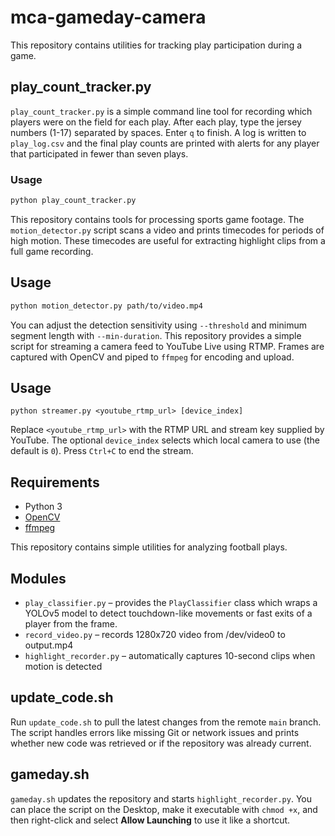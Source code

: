 # mca-gameday-camera

This repository contains utilities for tracking play participation during a game.

## play_count_tracker.py

`play_count_tracker.py` is a simple command line tool for recording which players were on the field for each play. After each play, type the jersey numbers (1-17) separated by spaces. Enter `q` to finish. A log is written to `play_log.csv` and the final play counts are printed with alerts for any player that participated in fewer than seven plays.

### Usage

```bash
python play_count_tracker.py
```
This repository contains tools for processing sports game footage. The `motion_detector.py` script scans a video and prints timecodes for periods of high motion. These timecodes are useful for extracting highlight clips from a full game recording.

## Usage

```bash
python motion_detector.py path/to/video.mp4
```

You can adjust the detection sensitivity using `--threshold` and minimum segment length with `--min-duration`.
This repository provides a simple script for streaming a camera feed to
YouTube Live using RTMP. Frames are captured with OpenCV and piped to
`ffmpeg` for encoding and upload.

## Usage

```
python streamer.py <youtube_rtmp_url> [device_index]
```

Replace `<youtube_rtmp_url>` with the RTMP URL and stream key supplied by
YouTube. The optional `device_index` selects which local camera to use
(the default is `0`). Press `Ctrl+C` to end the stream.

## Requirements

- Python 3
- [OpenCV](https://opencv.org/)
- [ffmpeg](https://ffmpeg.org/)

This repository contains simple utilities for analyzing football plays.

## Modules

- `play_classifier.py` – provides the `PlayClassifier` class which wraps a
  YOLOv5 model to detect touchdown-like movements or fast exits of a
  player from the frame.
- `record_video.py` – records 1280x720 video from /dev/video0 to output.mp4
- `highlight_recorder.py` – automatically captures 10-second clips when motion is detected

## update_code.sh

Run `update_code.sh` to pull the latest changes from the remote `main` branch. The script handles errors like missing Git or network issues and prints whether new code was retrieved or if the repository was already current.

## gameday.sh

`gameday.sh` updates the repository and starts `highlight_recorder.py`.
You can place the script on the Desktop, make it executable with `chmod +x`,
and then right-click and select **Allow Launching** to use it like a shortcut.
